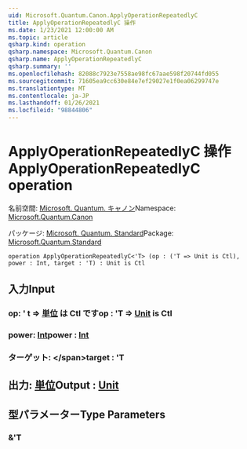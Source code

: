 ```yaml
---
uid: Microsoft.Quantum.Canon.ApplyOperationRepeatedlyC
title: ApplyOperationRepeatedlyC 操作
ms.date: 1/23/2021 12:00:00 AM
ms.topic: article
qsharp.kind: operation
qsharp.namespace: Microsoft.Quantum.Canon
qsharp.name: ApplyOperationRepeatedlyC
qsharp.summary: ''
ms.openlocfilehash: 82088c7923e7558ae98fc67aae598f20744fd055
ms.sourcegitcommit: 71605ea9cc630e84e7ef29027e1f0ea06299747e
ms.translationtype: MT
ms.contentlocale: ja-JP
ms.lasthandoff: 01/26/2021
ms.locfileid: "98844806"
---
```

# <a name="applyoperationrepeatedlyc-operation"></a><span data-ttu-id="fc76f-102">ApplyOperationRepeatedlyC 操作</span><span class="sxs-lookup"><span data-stu-id="fc76f-102">ApplyOperationRepeatedlyC operation</span></span>

<span data-ttu-id="fc76f-103">名前空間: [Microsoft. Quantum. キャノン](xref:Microsoft.Quantum.Canon)</span><span class="sxs-lookup"><span data-stu-id="fc76f-103">Namespace: [Microsoft.Quantum.Canon](xref:Microsoft.Quantum.Canon)</span></span>

<span data-ttu-id="fc76f-104">パッケージ: [Microsoft. Quantum. Standard](https://nuget.org/packages/Microsoft.Quantum.Standard)</span><span class="sxs-lookup"><span data-stu-id="fc76f-104">Package: [Microsoft.Quantum.Standard](https://nuget.org/packages/Microsoft.Quantum.Standard)</span></span>




```qsharp
operation ApplyOperationRepeatedlyC<'T> (op : ('T => Unit is Ctl), power : Int, target : 'T) : Unit is Ctl
```


## <a name="input"></a><span data-ttu-id="fc76f-105">入力</span><span class="sxs-lookup"><span data-stu-id="fc76f-105">Input</span></span>

### <a name="op--t--unit--is-ctl"></a><span data-ttu-id="fc76f-106">op: ' t => [単位](xref:microsoft.quantum.lang-ref.unit)  は Ctl です</span><span class="sxs-lookup"><span data-stu-id="fc76f-106">op : 'T => [Unit](xref:microsoft.quantum.lang-ref.unit)  is Ctl</span></span>




### <a name="power--int"></a><span data-ttu-id="fc76f-107">power: [Int](xref:microsoft.quantum.lang-ref.int)</span><span class="sxs-lookup"><span data-stu-id="fc76f-107">power : [Int](xref:microsoft.quantum.lang-ref.int)</span></span>




### <a name="target--t"></a><span data-ttu-id="fc76f-108">ターゲット: \</span><span class="sxs-lookup"><span data-stu-id="fc76f-108">target : 'T</span></span>





## <a name="output--unit"></a><span data-ttu-id="fc76f-109">出力: [単位](xref:microsoft.quantum.lang-ref.unit)</span><span class="sxs-lookup"><span data-stu-id="fc76f-109">Output : [Unit](xref:microsoft.quantum.lang-ref.unit)</span></span>



## <a name="type-parameters"></a><span data-ttu-id="fc76f-110">型パラメーター</span><span class="sxs-lookup"><span data-stu-id="fc76f-110">Type Parameters</span></span>

### <a name="t"></a><span data-ttu-id="fc76f-111">&</span><span class="sxs-lookup"><span data-stu-id="fc76f-111">'T</span></span>

